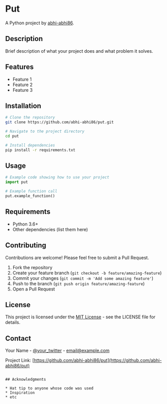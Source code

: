 # Put

A Python project by [abhi-abhi86](https://github.com/abhi-abhi86).

## Description

Brief description of what your project does and what problem it solves.

## Features

* Feature 1
* Feature 2
* Feature 3

## Installation

```bash
# Clone the repository
git clone https://github.com/abhi-abhi86/put.git

# Navigate to the project directory
cd put

# Install dependencies
pip install -r requirements.txt
```

## Usage

```python
# Example code showing how to use your project
import put

# Example function call
put.example_function()
```

## Requirements

* Python 3.6+
* Other dependencies (list them here)

## Contributing

Contributions are welcome! Please feel free to submit a Pull Request.

1. Fork the repository
2. Create your feature branch (`git checkout -b feature/amazing-feature`)
3. Commit your changes (`git commit -m 'Add some amazing feature'`)
4. Push to the branch (`git push origin feature/amazing-feature`)
5. Open a Pull Request

## License

This project is licensed under the [MIT License](LICENSE) - see the LICENSE file for details.

## Contact

Your Name - [@your_twitter](https://twitter.com/your_twitter) - email@example.com

Project Link: [https://github.com/abhi-abhi86/put](https://github.com/abhi-abhi86/put)
```

## Acknowledgments

* Hat tip to anyone whose code was used
* Inspiration
* etc
